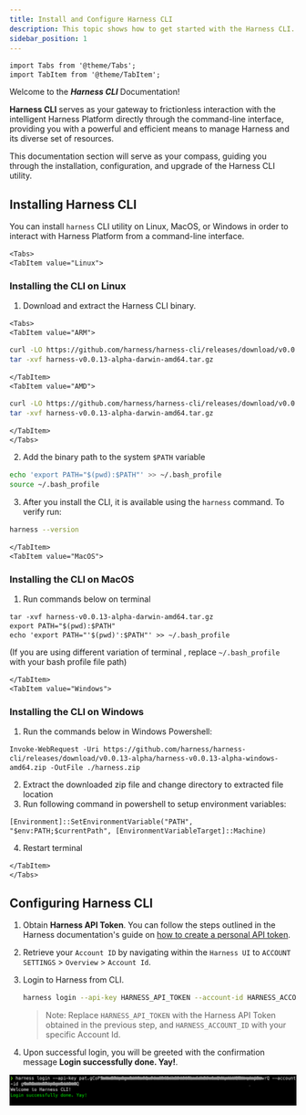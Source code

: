 ```yaml
---
title: Install and Configure Harness CLI
description: This topic shows how to get started with the Harness CLI.
sidebar_position: 1
---
```


```mdx-code-block
import Tabs from '@theme/Tabs';
import TabItem from '@theme/TabItem';
```

Welcome to the **_Harness CLI_** Documentation!

**Harness CLI** serves as your gateway to frictionless interaction with the intelligent Harness Platform directly through the command-line interface, providing you with a powerful and efficient means to manage Harness and its diverse set of resources.

This documentation section will serve as your compass, guiding you through the installation, configuration, and upgrade of the Harness CLI utility.

## Installing Harness CLI

You can install `harness` CLI utility on Linux, MacOS, or Windows in order to interact with Harness Platform from a command-line interface.

```mdx-code-block
<Tabs>
<TabItem value="Linux">
```

### Installing the CLI on Linux

1. Download and extract the Harness CLI binary.

```mdx-code-block
<Tabs>
<TabItem value="ARM">
```

```bash
curl -LO https://github.com/harness/harness-cli/releases/download/v0.0.13-alpha/harness-v0.0.13-alpha-linux-arm64.tar.gz
tar -xvf harness-v0.0.13-alpha-darwin-amd64.tar.gz
```

```mdx-code-block
</TabItem>
<TabItem value="AMD">
```

```bash
curl -LO https://github.com/harness/harness-cli/releases/download/v0.0.13-alpha/harness-v0.0.13-alpha-linux-amd64.tar.gz
tar -xvf harness-v0.0.13-alpha-darwin-amd64.tar.gz
```

```mdx-code-block
</TabItem>
</Tabs>
```

2. Add the binary path to the system `$PATH` variable
```bash
echo 'export PATH="$(pwd):$PATH"' >> ~/.bash_profile
source ~/.bash_profile
```

3. After you install the CLI, it is available using the `harness` command. To verify run:
```bash
harness --version
```

```mdx-code-block
</TabItem>
<TabItem value="MacOS">
```

### Installing the CLI on MacOS
1. Run commands below on terminal
```curl -LO https://github.com/harness/harness-cli/releases/download/v0.0.13-alpha/harness-v0.0.13-alpha-darwin-amd64.tar.gz 
tar -xvf harness-v0.0.13-alpha-darwin-amd64.tar.gz 
export PATH="$(pwd):$PATH" 
echo 'export PATH="'$(pwd)':$PATH"' >> ~/.bash_profile   
```
(If you are using different variation of terminal , replace `~/.bash_profile` with your bash profile file path)

```mdx-code-block
</TabItem>
<TabItem value="Windows">
```

### Installing the CLI on Windows
1. Run the commands below in Windows Powershell:
```
Invoke-WebRequest -Uri https://github.com/harness/harness-cli/releases/download/v0.0.13-alpha/harness-v0.0.13-alpha-windows-amd64.zip -OutFile ./harness.zip
```
2. Extract the downloaded zip file and change directory to extracted file location
3. Run following command in powershell to setup environment variables:
```$currentPath = Get-Location 
[Environment]::SetEnvironmentVariable("PATH", "$env:PATH;$currentPath", [EnvironmentVariableTarget]::Machine)
```
 4. Restart terminal

```mdx-code-block
</TabItem>
</Tabs>
```

## Configuring Harness CLI

1. Obtain **Harness API Token**. You can follow the steps outlined in the Harness documentation's guide on [how to create a personal API token](https://developer.harness.io/docs/platform/resource-development/apis/add-and-manage-api-keys/).

2. Retrieve your `Account ID` by navigating within the `Harness UI` to `ACCOUNT SETTINGS` > `Overview` > `Account Id`.

3. Login to Harness from CLI.
    ```bash
    harness login --api-key HARNESS_API_TOKEN --account-id HARNESS_ACCOUNT_ID
    ```
    > Note: Replace `HARNESS_API_TOKEN` with the Harness API Token obtained in the previous step, and `HARNESS_ACCOUNT_ID` with your specific Account Id.


4. Upon successful login, you will be greeted with the confirmation message **Login successfully done. Yay!**.

![Harness Login](./static/harnesscli-login-successful.png)